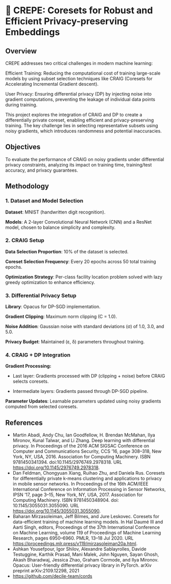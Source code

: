 # 🥞 CREPE: Coresets for Robust and Efficient Privacy-preserving Embeddings

## Overview

CREPE addresses two critical challenges in modern machine learning:

Efficient Training: Reducing the computational cost of training large-scale models by using subset selection techniques like CRAIG (Coresets for Accelerating Incremental Gradient descent).

User Privacy: Ensuring differential privacy (DP) by injecting noise into gradient computations, preventing the leakage of individual data points during training.

This project explores the integration of CRAIG and DP to create a differentially private coreset, enabling efficient and privacy-preserving training. The key challenge lies in selecting representative subsets using noisy gradients, which introduces randomness and potential inaccuracies.

## Objectives

To evaluate the performance of CRAIG on noisy gradients under differential privacy constraints, analyzing its impact on training time, training/test accuracy, and privacy guarantees.

## Methodology

### 1. Dataset and Model Selection

**Dataset**: MNIST (handwritten digit recognition).

**Models**: A 2-layer Convolutional Neural Network (CNN) and a ResNet model, chosen to balance simplicity and complexity.

### 2. CRAIG Setup

**Data Selection Proportion**: 10% of the dataset is selected.

**Coreset Selection Frequency**: Every 20 epochs across 50 total training epochs.

**Optimization Strategy**: Per-class facility location problem solved with lazy greedy optimization to enhance efficiency.

### 3. Differential Privacy Setup

**Library**: Opacus for DP-SGD implementation.

**Gradient Clipping**: Maximum norm clipping (C = 1.0).

**Noise Addition**: Gaussian noise with standard deviations (σ) of 1.0, 3.0, and 5.0.

**Privacy Budget**: Maintained (ε, δ) parameters throughout training.

### 4. CRAIG + DP Integration

**Gradient Processing:**

- Last layer: Gradients processed with DP (clipping + noise) before CRAIG selects coresets.

- Intermediate layers: Gradients passed through DP-SGD pipeline.

**Parameter Updates**: Learnable parameters updated using noisy gradients computed from selected coresets.

## References
- Martin Abadi, Andy Chu, Ian Goodfellow, H. Brendan McMahan, Ilya Mironov, Kunal Talwar, and Li Zhang. Deep learning with differential privacy. In Proceedings of the 2016 ACM SIGSAC Conference on Computer and Communications Security, CCS ’16, page 308–318, New York, NY, USA, 2016. Association for Computing Machinery. ISBN 9781450341394. doi:10.1145/2976749.2978318. URL https://doi.org/10.1145/2976749.2978318.
- Dan Feldman, Chongyuan Xiang, Ruihao Zhu, and Daniela Rus. Coresets for differentially private k-means clustering and applications to privacy in mobile sensor networks. In Proceedings of the 16th ACM/IEEE International Conference on Information Processing in Sensor Networks, IPSN ’17, page 3–15, New York, NY, USA, 2017. Association for Computing Machinery. ISBN 9781450348904. doi: 10.1145/3055031.3055090. URL https://doi.org/10.1145/3055031.3055090.
- Baharan Mirzasoleiman, Jeff Bilmes, and Jure Leskovec. Coresets for data-efficient training of machine learning models. In Hal Daumé III and Aarti Singh, editors, Proceedings of the 37th International Conference on Machine Learning, volume 119 of Proceedings of Machine Learning Research, pages 6950–6960. PMLR, 13–18 Jul 2020. URL https://proceedings.mlr.press/v119/mirzasoleiman20a.html.
- Ashkan Yousefpour, Igor Shilov, Alexandre Sablayrolles, Davide Testuggine, Karthik Prasad, Mani Malek, John Nguyen, Sayan Ghosh, Akash Bharadwaj, Jessica Zhao, Graham Cormode, and Ilya Mironov. Opacus: User-friendly differential privacy library in PyTorch. arXiv preprint arXiv:2109.12298, 2021
- https://github.com/decile-team/cords

